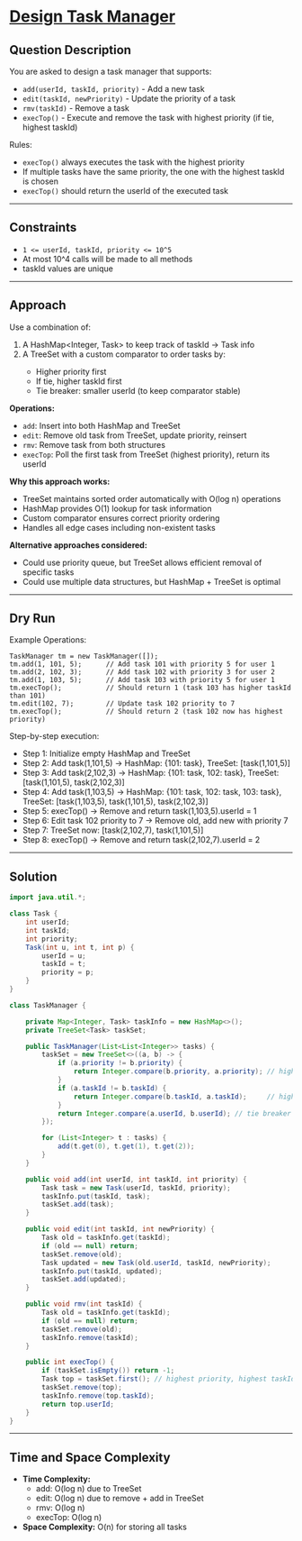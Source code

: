 # [Design Task Manager](https://leetcode.com/problems/design-task-manager/)

## Question Description
You are asked to design a task manager that supports:

- `add(userId, taskId, priority)` - Add a new task
- `edit(taskId, newPriority)` - Update the priority of a task
- `rmv(taskId)` - Remove a task
- `execTop()` - Execute and remove the task with highest priority (if tie, highest taskId)

Rules:
- `execTop()` always executes the task with the highest priority
- If multiple tasks have the same priority, the one with the highest taskId is chosen
- `execTop()` should return the userId of the executed task

---

## Constraints
- `1 <= userId, taskId, priority <= 10^5`
- At most 10^4 calls will be made to all methods
- taskId values are unique

---

## Approach
Use a combination of:
1. A HashMap<Integer, Task> to keep track of taskId → Task info
2. A TreeSet<Task> with a custom comparator to order tasks by:
   - Higher priority first
   - If tie, higher taskId first
   - Tie breaker: smaller userId (to keep comparator stable)

**Operations:**
- `add`: Insert into both HashMap and TreeSet
- `edit`: Remove old task from TreeSet, update priority, reinsert
- `rmv`: Remove task from both structures
- `execTop`: Poll the first task from TreeSet (highest priority), return its userId

**Why this approach works:**
- TreeSet maintains sorted order automatically with O(log n) operations
- HashMap provides O(1) lookup for task information
- Custom comparator ensures correct priority ordering
- Handles all edge cases including non-existent tasks

**Alternative approaches considered:**
- Could use priority queue, but TreeSet allows efficient removal of specific tasks
- Could use multiple data structures, but HashMap + TreeSet is optimal

---

## Dry Run
Example Operations:
```
TaskManager tm = new TaskManager([]);
tm.add(1, 101, 5);      // Add task 101 with priority 5 for user 1
tm.add(2, 102, 3);      // Add task 102 with priority 3 for user 2
tm.add(1, 103, 5);      // Add task 103 with priority 5 for user 1
tm.execTop();           // Should return 1 (task 103 has higher taskId than 101)
tm.edit(102, 7);        // Update task 102 priority to 7
tm.execTop();           // Should return 2 (task 102 now has highest priority)
```

Step-by-step execution:
- Step 1: Initialize empty HashMap and TreeSet
- Step 2: Add task(1,101,5) → HashMap: {101: task}, TreeSet: [task(1,101,5)]
- Step 3: Add task(2,102,3) → HashMap: {101: task, 102: task}, TreeSet: [task(1,101,5), task(2,102,3)]
- Step 4: Add task(1,103,5) → HashMap: {101: task, 102: task, 103: task}, TreeSet: [task(1,103,5), task(1,101,5), task(2,102,3)]
- Step 5: execTop() → Remove and return task(1,103,5).userId = 1
- Step 6: Edit task 102 priority to 7 → Remove old, add new with priority 7
- Step 7: TreeSet now: [task(2,102,7), task(1,101,5)]
- Step 8: execTop() → Remove and return task(2,102,7).userId = 2

---

## Solution
```java
import java.util.*;

class Task {
    int userId;
    int taskId;
    int priority;
    Task(int u, int t, int p) {
        userId = u;
        taskId = t;
        priority = p;
    }
}

class TaskManager {

    private Map<Integer, Task> taskInfo = new HashMap<>();
    private TreeSet<Task> taskSet;

    public TaskManager(List<List<Integer>> tasks) {
        taskSet = new TreeSet<>((a, b) -> {
            if (a.priority != b.priority) {
                return Integer.compare(b.priority, a.priority); // higher priority first
            }
            if (a.taskId != b.taskId) {
                return Integer.compare(b.taskId, a.taskId);     // higher taskId first
            }
            return Integer.compare(a.userId, b.userId); // tie breaker for stability
        });

        for (List<Integer> t : tasks) {
            add(t.get(0), t.get(1), t.get(2));
        }
    }

    public void add(int userId, int taskId, int priority) {
        Task task = new Task(userId, taskId, priority);
        taskInfo.put(taskId, task);
        taskSet.add(task);
    }

    public void edit(int taskId, int newPriority) {
        Task old = taskInfo.get(taskId);
        if (old == null) return;
        taskSet.remove(old);
        Task updated = new Task(old.userId, taskId, newPriority);
        taskInfo.put(taskId, updated);
        taskSet.add(updated);
    }

    public void rmv(int taskId) {
        Task old = taskInfo.get(taskId);
        if (old == null) return;
        taskSet.remove(old);
        taskInfo.remove(taskId);
    }

    public int execTop() {
        if (taskSet.isEmpty()) return -1;
        Task top = taskSet.first(); // highest priority, highest taskId
        taskSet.remove(top);
        taskInfo.remove(top.taskId);
        return top.userId;
    }
}
```

---

## Time and Space Complexity
- **Time Complexity:**
  - add: O(log n) due to TreeSet
  - edit: O(log n) due to remove + add in TreeSet
  - rmv: O(log n)
  - execTop: O(log n)
- **Space Complexity:** O(n) for storing all tasks